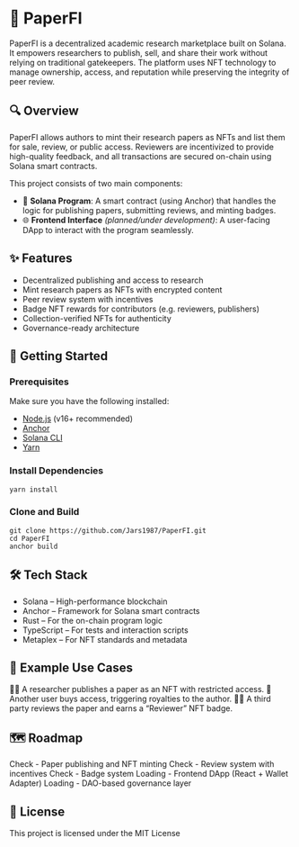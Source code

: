 # 📄 PaperFI

PaperFI is a decentralized academic research marketplace built on Solana. It empowers researchers to publish, sell, and share their work without relying on traditional gatekeepers. The platform uses NFT technology to manage ownership, access, and reputation while preserving the integrity of peer review.

## 🔍 Overview

PaperFI allows authors to mint their research papers as NFTs and list them for sale, review, or public access. Reviewers are incentivized to provide high-quality feedback, and all transactions are secured on-chain using Solana smart contracts.

This project consists of two main components:
- 🧠 **Solana Program**: A smart contract (using Anchor) that handles the logic for publishing papers, submitting reviews, and minting badges.
- 🌐 **Frontend Interface** *(planned/under development)*: A user-facing DApp to interact with the program seamlessly.

## ✨ Features

- Decentralized publishing and access to research
- Mint research papers as NFTs with encrypted content
- Peer review system with incentives
- Badge NFT rewards for contributors (e.g. reviewers, publishers)
- Collection-verified NFTs for authenticity
- Governance-ready architecture


## 🚀 Getting Started

### Prerequisites

Make sure you have the following installed:

- [Node.js](https://nodejs.org/) (v16+ recommended)
- [Anchor](https://book.anchor-lang.com/)
- [Solana CLI](https://docs.solana.com/cli/install-solana-cli)
- [Yarn](https://yarnpkg.com/)

### Install Dependencies

```
yarn install
```

### Clone and Build

```
git clone https://github.com/Jars1987/PaperFI.git
cd PaperFI
anchor build
```

## 🛠 Tech Stack

- Solana – High-performance blockchain
- Anchor – Framework for Solana smart contracts
- Rust – For the on-chain program logic
- TypeScript – For tests and interaction scripts
- Metaplex – For NFT standards and metadata

## 🧪 Example Use Cases

🧑‍🔬 A researcher publishes a paper as an NFT with restricted access.
📖 Another user buys access, triggering royalties to the author.
🧑‍⚖️ A third party reviews the paper and earns a “Reviewer” NFT badge.

## 🗺 Roadmap

 Check - Paper publishing and NFT minting
 Check - Review system with incentives
 Check - Badge system
 Loading - Frontend DApp (React + Wallet Adapter)
 Loading - DAO-based governance layer

## 📜 License
This project is licensed under the MIT License

